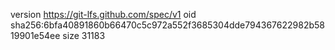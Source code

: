 version https://git-lfs.github.com/spec/v1
oid sha256:6bfa40891860b66470c5c972a552f3685304dde794367622982b5819901e54ee
size 31183
